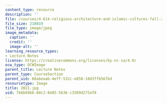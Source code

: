 ```yaml
---
content_type: resource
description: ''
file: /courses/4-614-religious-architecture-and-islamic-cultures-fall-2002/7b6b69bb60c28e855636c3589d275af8_2021.jpg
file_size: 218019
file_type: image/jpeg
image_metadata:
  caption: ''
  credit: ''
  image-alt: ''
learning_resource_types:
- Lecture Notes
license: https://creativecommons.org/licenses/by-nc-sa/4.0/
ocw_type: OCWImage
parent_title: Lecture Notes
parent_type: CourseSection
parent_uid: 68abeaab-4eff-532c-e858-18d3ffb567bd
resourcetype: Image
title: 2021.jpg
uid: 7b6b69bb-60c2-8e85-5636-c3589d275af8
---
```

